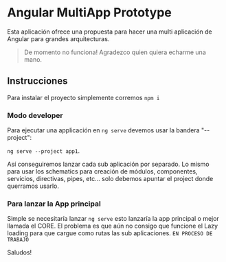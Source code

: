 
# Angular MultiApp Prototype

Esta aplicación ofrece una propuesta para hacer una multi aplicación de Angular para grandes arquitecturas.

> De momento no funciona!
> Agradezco quien quiera echarme una mano.

## Instrucciones

Para instalar el proyecto simplemente corremos `npm i`

### Modo developer

Para ejecutar una applicación en `ng serve` devemos usar la bandera "--project":

`ng serve --project app1`.

Así conseguiremos lanzar cada sub aplicación por separado. Lo mismo para usar los schematics para creación de módulos, componentes, servicios, directivas, pipes, etc... solo debemos apuntar el project donde querramos usarlo.

### Para lanzar la App principal

Simple se necesitaría lanzar `ng serve` esto lanzaría la app principal o mejor llamada el CORE. El problema es que aún no consigo que funcione el Lazy loading para que cargue como rutas las sub aplicaciones. `EN PROCESO DE TRABAJO`

Saludos!
